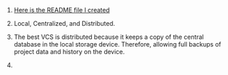 1. [Here is the README file I created](../../README.md)
    
1. Local, Centralized, and Distributed.
2. The best VCS is distributed because it keeps a copy of the central database in the local storage device. Therefore, allowing full backups of project data and history on the device.
3.   
